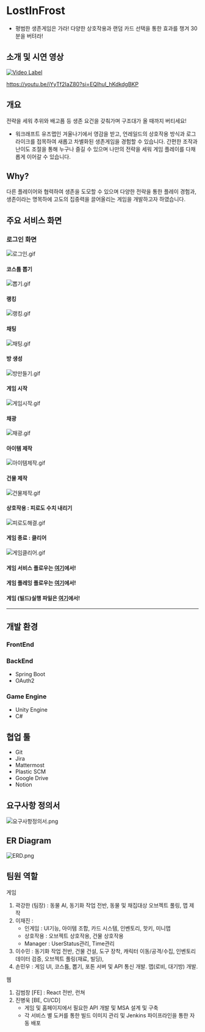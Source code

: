 # LostInFrost
- 평범한 생존게임은 가라! 다양한 상호작용과 랜덤 카드 선택을 통한 효과를 챙겨 30분을 버텨라! 

## 소개 및 시연 영상
[![Video Label](http://img.youtube.com/vi/jYyTf2IaZ80/0.jpg)](https://youtu.be/jYyTf2IaZ80)

https://youtu.be/jYyTf2IaZ80?si=EQIhuI_hKdkdgBKP
## 개요
전략을 세워 추위와 배고픔 등 생존 요건을 갖춰가며 구조대가 올 때까지 버티세요!
 - 워크래프트 유즈맵인 겨울나기에서 영감을 받고, 언레일드의 상호작용 방식과 로그라이크를 접목하여 새롭고 차별화된 생존게임을 경험할 수 있습니다. 간편한 조작과 난이도 조절을 통해 누구나 즐길 수 있으며 나만의 전략을 세워 게임 플레이를 다채롭게 이어갈 수 있습니다.

## Why?
다른 플레이어와 협력하여 생존을 도모할 수 있으며 다양한 전략을 통한 플레이 경험과, 생존이라는 명목하에 고도의 집중력을 끌어올리는 게임을 개발하고자 하였습니다. 

## 주요 서비스 화면
### 로그인 화면
![로그인.gif](./산출물/InGameGif/로그인.gif)
#### 코스튬 뽑기
![뽑기.gif](./산출물/InGameGif/뽑기.gif)
#### 랭킹
![랭킹.gif](./산출물/InGameGif/유저랭킹.gif)
#### 채팅
![채팅.gif](./산출물/InGameGif/채팅.gif)
#### 방 생성
![방만들기.gif](./산출물/InGameGif/방만들기.gif)
#### 게임 시작
![게임시작.gif](./산출물/InGameGif/게임시작.gif)
#### 채광
![채광.gif](./산출물/InGameGif/채광.gif)
#### 아이템 제작
![아이템제작.gif](./산출물/InGameGif/아이템제작.gif)
#### 건물 제작
![건물제작.gif](./산출물/InGameGif/건물제작.gif)
#### 상호작용 : 피로도 수치 내리기
![피로도해결.gif](./산출물/InGameGif/피로도해결.gif)
#### 게임 종료 : 클리어
![게임클리어.gif](./산출물/InGameGif/게임클리어.gif)
#### 게임 서비스 플로우는 [여기](https://github.com/zzckckck3/LostInFrost/blob/master/%EC%82%B0%EC%B6%9C%EB%AC%BC/GAMEPLAYING_README.md)에서!
#### 게임 플레잉 플로우는 [여기](https://github.com/zzckckck3/LostInFrost/blob/master/%EC%82%B0%EC%B6%9C%EB%AC%BC/GAMESERVICE_README.md)에서!

#### 게임 (빌드)실행 파일은 [여기](https://drive.google.com/file/d/1iaUEOmaEvWR93LeBZ2TKRu2au-JNrJv_/view)에서!

---

## 개발 환경
### FrontEnd
### BackEnd
- Spring Boot
- OAuth2
### Game Engine
- Unity Engine
- C#

## 협업 툴
- Git
- Jira
- Mattermost
- Plastic SCM
- Google Drive
- Notion
## 요구사항 정의서
![요구사항정의서.png](./산출물/요구사항정의서.png)

## ER Diagram
![ERD.png](./산출물/ERD.png)

## 팀원 역할
게임
1. 곽강한 (팀장) : 동물 AI, 동기화 작업 전반, 동물 및 채집대상 오브젝트 풀링, 맵 제작
2. 이재진 : 
    - 인게임 : UI기능, 아이템 조합, 카드 시스템, 인벤토리, 핫키, 미니맵
    - 상호작용 : 오브젝트 상호작용, 건물 상호작용
    - Manager : UserStatus관리, Time관리
3. 이수민 : 동기화 작업 전반, 건물 건설, 도구 장착, 캐릭터 이동/공격/수집, 인벤토리 데이터 검증, 오브젝트 풀링(재료, 빌딩), 
4. 손민우 : 게임 UI, 코스튬, 뽑기, 포톤 서버 및 API 통신 개발. 맵(로비, 대기방) 개발.
   
웹
1. 김범창 [FE] : React 전반, 런쳐
2. 진병욱 [BE, CI/CD]
    - 게임 및 홈페이지에서 필요한 API 개발 및 MSA 설계 및 구축
    - 각 서비스 별 도커를 통한 빌드 이미지 관리 및 Jenkins 파이프라인을 통한 자동 배포

